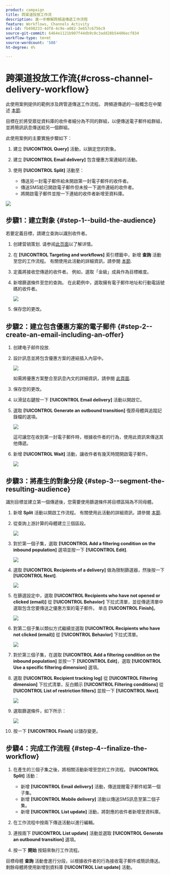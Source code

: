 ```yaml
---
product: campaign
title: 跨渠道投放工作流
description: 進一步瞭解跨頻道傳遞工作流程
feature: Workflows, Channels Activity
exl-id: fb498233-4df8-4c9e-a082-3e657c6756c9
source-git-commit: 6464e1121b907f44db9c0c3add28b54486ecf834
workflow-type: tm+mt
source-wordcount: '588'
ht-degree: 4%

---
```


# 跨渠道投放工作流{#cross-channel-delivery-workflow}

此使用案例提供的範例涉及跨管道傳送工作流程。 跨頻道傳遞的一般概念在中闡述 [本節](cross-channel-deliveries.md).

目標在於將受眾從資料庫的收件者細分為不同的群組，以便傳送電子郵件給群組，並將簡訊訊息傳送給另一個群組。

此使用案例的主要實施步驟如下：

1. 建立 **[!UICONTROL Query]** 活動，以鎖定您的對象。
1. 建立 **[!UICONTROL Email delivery]** 包含優惠方案連結的活動。
1. 使用 **[!UICONTROL Split]** 活動至：

   * 傳送另一封電子郵件給未開啟第一封電子郵件的收件者。
   * 傳送SMS給已開啟電子郵件但未按一下選件連結的收件者。
   * 將開啟電子郵件並按一下連結的收件者新增至資料庫。

![](assets/wkf_cross-channel_7.png)

## 步驟1：建立對象 {#step-1--build-the-audience}

若要定義目標，請建立查詢以識別收件者。

1. 创建营销策划. 请参阅[此页面](../campaigns/marketing-campaign-create.md)以了解详情。
1. 在 **[!UICONTROL Targeting and workflows]** 索引標籤中，新增 **查詢** 活動至您的工作流程。 有關使用此活動的詳細資訊，請參閱 [本節](query.md).
1. 定義將接收您傳遞的收件者。 例如，選取「金級」成員作為目標維度。
1. 新增篩選條件至您的查詢。 在此範例中，選取擁有電子郵件地址和行動電話號碼的收件者。

   ![](assets/wkf_cross-channel_3.png)

1. 保存您的更改。

## 步驟2：建立包含優惠方案的電子郵件 {#step-2--create-an-email-including-an-offer}

1. 创建电子邮件投放.
1. 設計訊息並將包含優惠方案的連結插入內容中。

   ![](assets/wkf_cross-channel_1.png)

   如需將優惠方案整合至訊息內文的詳細資訊，請參閱 [此頁面](../../v8/send/email.md).

1. 保存您的更改。
1. 以滑鼠右鍵按一下 **[!UICONTROL Email delivery]** 活動以開啟它。
1. 選取 **[!UICONTROL Generate an outbound transition]** 復原母體與追蹤記錄檔的選項。

   ![](assets/wkf_cross-channel_2.png)

   這可讓您在收到第一封電子郵件時，根據收件者的行為，使用此資訊來傳送其他傳遞。

1. 新增 **[!UICONTROL Wait]** 活動，讓收件者有幾天時間開啟電子郵件。

   ![](assets/wkf_cross-channel_4.png)

## 步驟3：將產生的對象分段 {#step-3--segment-the-resulting-audience}

識別目標並建立第一個傳遞後，您需要使用篩選條件將目標區隔為不同母體。

1. 新增 **Split** 活動以開啟工作流程。 有關使用此活動的詳細資訊，請參閱 [本節](split.md).
1. 從查詢上游計算的母體建立三個區段。

   ![](assets/wkf_cross-channel_6.png)

1. 對於第一個子集，選取 **[!UICONTROL Add a filtering condition on the inbound population]** 選項並按一下 **[!UICONTROL Edit]**.

   ![](assets/wkf_cross-channel_8.png)

1. 選取 **[!UICONTROL Recipients of a delivery]** 做為限制篩選器，然後按一下 **[!UICONTROL Next]**.

   ![](assets/wkf_cross-channel_9.png)

1. 在篩選設定中，選取 **[!UICONTROL Recipients who have not opened or clicked (email)]** 從 **[!UICONTROL Behavior]** 下拉式清單，並從傳遞清單中選取包含您要傳送之優惠方案的電子郵件。 单击 **[!UICONTROL Finish]**。

   ![](assets/wkf_cross-channel_10.png)

1. 對第二個子集以類似方式繼續並選取 **[!UICONTROL Recipients who have not clicked (email)]** 從 **[!UICONTROL Behavior]** 下拉式清單。

   ![](assets/wkf_cross-channel_11.png)

1. 對於第三個子集，在選取 **[!UICONTROL Add a filtering condition on the inbound population]** 並按一下 **[!UICONTROL Edit]**，選取 **[!UICONTROL Use a specific filtering dimension]** 選項。
1. 選取 **[!UICONTROL Recipient tracking log]** 從 **[!UICONTROL Filtering dimension]** 下拉式清單，反白顯示 **[!UICONTROL Filtering conditions]** 從 **[!UICONTROL List of restriction filters]** 並按一下 **[!UICONTROL Next]**.

   ![](assets/wkf_cross-channel_12.png)

1. 選取篩選條件，如下所示：

   ![](assets/wkf_cross-channel_13.png)

1. 按一下 **[!UICONTROL Finish]** 以儲存變更。

## 步驟4：完成工作流程 {#step-4--finalize-the-workflow}

1. 在產生的三個子集之後，將相關活動新增至您的工作流程。 **[!UICONTROL Split]** 活動：

   * 新增 **[!UICONTROL Email delivery]** 活動，傳送提醒電子郵件給第一個子集。
   * 新增 **[!UICONTROL Mobile delivery]** 活動以傳送SMS訊息至第二個子集。
   * 新增 **[!UICONTROL List update]** 活動，將對應的收件者新增至資料庫。

1. 在工作流程中按兩下傳送活動以進行編輯。
1. 連按兩下 **[!UICONTROL List update]** 活動並選取 **[!UICONTROL Generate an outbound transition]** 選項。
1. 按一下 **開始** 按鈕來執行工作流程。

目標母體 **查詢** 活動會進行分段，以根據收件者的行為接收電子郵件或簡訊傳送。 剩餘母體將使用新增到資料庫 **[!UICONTROL List update]** 活動。
